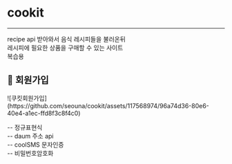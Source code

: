 # cookit
<hr>
<p>
recipe api 받아와서 음식 레시피들을 불러온뒤 <br>
레시피에 필요한 상품을 구매할 수 있는 사이트 <br>
복습용
</p>


<h2> 📑 회원가입</h2>
![쿠킷회원가입](https://github.com/seouna/cookit/assets/117568974/96a74d36-80e6-40e4-a1ec-ffd8f3c8f4c0)

<p>
  -- 정규표현식 <br>
  -- daum 주소 api <br>
  -- coolSMS 문자인증 <br>
  -- 비밀번호암호화
</p>
